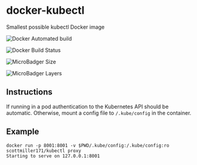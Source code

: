 # docker-kubectl
Smallest possible kubectl Docker image

![Docker Automated build](https://img.shields.io/docker/automated/scottmiller171/kubectl.svg)

![Docker Build Status](https://img.shields.io/docker/build/scottmiller171/kubectl.svg)

![MicroBadger Size](https://img.shields.io/microbadger/image-size/scottmiller171/kubectl.svg)

![MicroBadger Layers](https://img.shields.io/microbadger/layers/scottmiller171/kubectl.svg)


## Instructions
If running in a pod authentication to the Kubernetes API should be automatic.
Otherwise, mount a config file to `/.kube/config` in the container.

## Example
```
docker run -p 8001:8001 -v $PWD/.kube/config:/.kube/config:ro scottmiller171/kubectl proxy
Starting to serve on 127.0.0.1:8001
```
